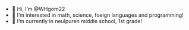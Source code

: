 - 👋 Hi, I’m @WHgom22
- 👀 I’m interested in math, science, foeign languages and programming!
- 🌱 I’m currently in neulpuren middle school, 1st grade!

<!---
WHgom22/WHgom22 is a ✨ special ✨ repository because its `README.md` (this file) appears on your GitHub profile.
You can click the Preview link to take a look at your changes.
--->
